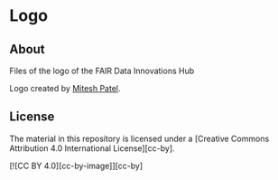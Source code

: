 # Logo

## About

Files of the logo of the FAIR Data Innovations Hub

Logo created by [Mitesh Patel](https://miteshdesign.com/).

## License
The material in this repository is licensed under a
[Creative Commons Attribution 4.0 International License][cc-by].

[![CC BY 4.0][cc-by-image]][cc-by]

